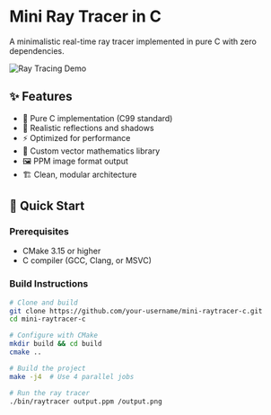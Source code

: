 # Mini Ray Tracer in C

A minimalistic real-time ray tracer implemented in pure C with zero dependencies.

![Ray Tracing Demo](images/demo.png)

## ✨ Features

- 🎯 Pure C implementation (C99 standard)
- 🌈 Realistic reflections and shadows
- ⚡ Optimized for performance
- 📐 Custom vector mathematics library
- 🖼️ PPM image format output
- 🏗️ Clean, modular architecture

## 🚀 Quick Start

### Prerequisites
- CMake 3.15 or higher
- C compiler (GCC, Clang, or MSVC)

### Build Instructions

```bash
# Clone and build
git clone https://github.com/your-username/mini-raytracer-c.git
cd mini-raytracer-c

# Configure with CMake
mkdir build && cd build
cmake ..

# Build the project
make -j4  # Use 4 parallel jobs

# Run the ray tracer
./bin/raytracer output.ppm /output.png